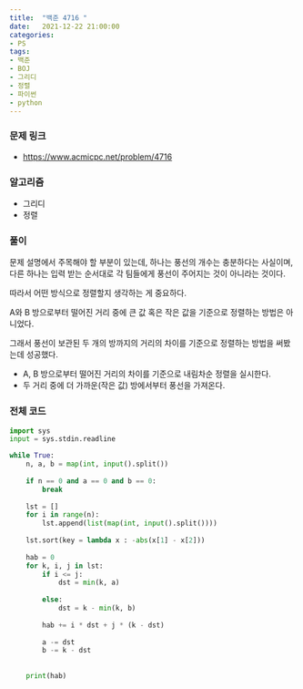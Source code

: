 ```yaml
---
title:  "백준 4716 "
date:   2021-12-22 21:00:00
categories:
- PS
tags:
- 백준
- BOJ
- 그리디
- 정렬
- 파이썬
- python
---
```


### 문제 링크
* https://www.acmicpc.net/problem/4716

### 알고리즘
* 그리디
* 정렬


### 풀이

문제 설명에서 주목해야 할 부분이 있는데, 하나는 풍선의 개수는 충분하다는 사실이며, 다른 하나는 입력 받는 순서대로 각 팀들에게 풍선이 주어지는 것이 아니라는 것이다.

따라서 어떤 방식으로 정렬할지 생각하는 게 중요하다.

A와 B 방으로부터 떨어진 거리 중에 큰 값 혹은 작은 값을 기준으로 정렬하는 방법은 아니었다.

그래서 풍선이 보관된 두 개의 방까지의 거리의 차이를 기준으로 정렬하는 방법을 써봤는데 성공했다.

- A, B 방으로부터 떨어진 거리의 차이를 기준으로 내림차순 정렬을 실시한다.
- 두 거리 중에 더 가까운(작은 값) 방에서부터 풍선을 가져온다.


### 전체 코드
```python
import sys
input = sys.stdin.readline

while True:
    n, a, b = map(int, input().split())
    
    if n == 0 and a == 0 and b == 0:
        break
        
    lst = []
    for i in range(n):
        lst.append(list(map(int, input().split())))
        
    lst.sort(key = lambda x : -abs(x[1] - x[2]))
    
    hab = 0
    for k, i, j in lst:
        if i <= j:
            dst = min(k, a)
            
        else:
            dst = k - min(k, b)
            
        hab += i * dst + j * (k - dst)
        
        a -= dst
        b -= k - dst
        
        
    print(hab)
    
```
